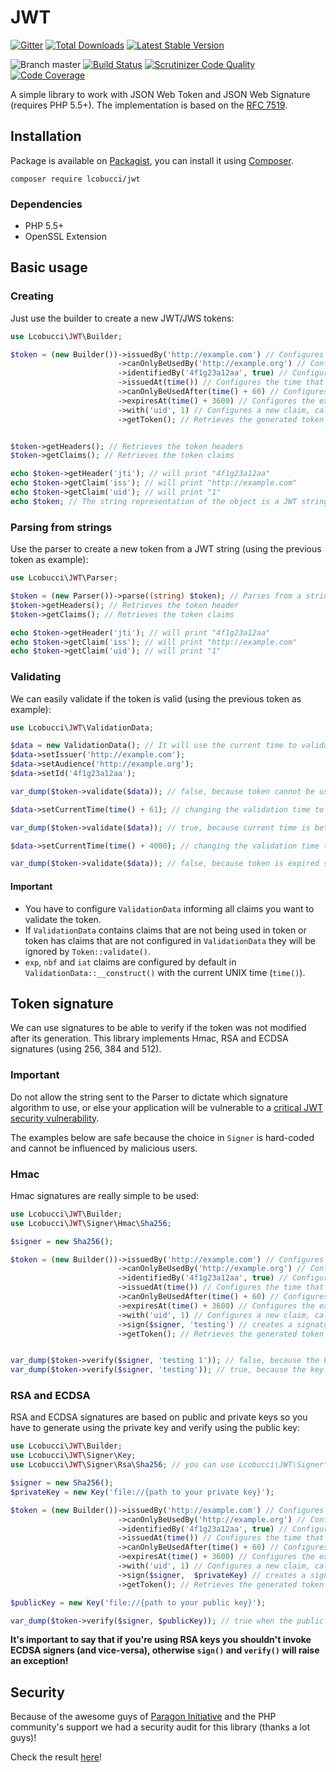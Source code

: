 # JWT
[![Gitter](https://img.shields.io/badge/GITTER-JOIN%20CHAT%20%E2%86%92-brightgreen.svg?style=flat-square)](https://gitter.im/lcobucci/jwt?utm_source=badge&utm_medium=badge&utm_campaign=pr-badge&utm_content=badge) [![Total Downloads](https://img.shields.io/packagist/dt/lcobucci/jwt.svg?style=flat-square)](https://packagist.org/packages/lcobucci/jwt) [![Latest Stable Version](https://img.shields.io/packagist/v/lcobucci/jwt.svg?style=flat-square)](https://packagist.org/packages/lcobucci/jwt)

![Branch master](https://img.shields.io/badge/branch-master-brightgreen.svg?style=flat-square)
[![Build Status](https://img.shields.io/travis/lcobucci/jwt/master.svg?style=flat-square)](http://travis-ci.org/#!/lcobucci/jwt)
[![Scrutinizer Code Quality](https://img.shields.io/scrutinizer/g/lcobucci/jwt/master.svg?style=flat-square)](https://scrutinizer-ci.com/g/lcobucci/jwt/?branch=master)
[![Code Coverage](https://img.shields.io/scrutinizer/coverage/g/lcobucci/jwt/master.svg?style=flat-square)](https://scrutinizer-ci.com/g/lcobucci/jwt/?branch=master)

A simple library to work with JSON Web Token and JSON Web Signature (requires PHP 5.5+).
The implementation is based on the [RFC 7519](https://tools.ietf.org/html/rfc7519).

## Installation

Package is available on [Packagist](http://packagist.org/packages/lcobucci/jwt),
you can install it using [Composer](http://getcomposer.org).

```shell
composer require lcobucci/jwt
```

### Dependencies

- PHP 5.5+
- OpenSSL Extension

## Basic usage

### Creating

Just use the builder to create a new JWT/JWS tokens:

```php
use Lcobucci\JWT\Builder;

$token = (new Builder())->issuedBy('http://example.com') // Configures the issuer (iss claim)
                        ->canOnlyBeUsedBy('http://example.org') // Configures the audience (aud claim)
                        ->identifiedBy('4f1g23a12aa', true) // Configures the id (jti claim), replicating as a header item
                        ->issuedAt(time()) // Configures the time that the token was issue (iat claim)
                        ->canOnlyBeUsedAfter(time() + 60) // Configures the time that the token can be used (nbf claim)
                        ->expiresAt(time() + 3600) // Configures the expiration time of the token (nbf claim)
                        ->with('uid', 1) // Configures a new claim, called "uid"
                        ->getToken(); // Retrieves the generated token


$token->getHeaders(); // Retrieves the token headers
$token->getClaims(); // Retrieves the token claims

echo $token->getHeader('jti'); // will print "4f1g23a12aa"
echo $token->getClaim('iss'); // will print "http://example.com"
echo $token->getClaim('uid'); // will print "1"
echo $token; // The string representation of the object is a JWT string (pretty easy, right?)
```

### Parsing from strings

Use the parser to create a new token from a JWT string (using the previous token as example):

```php
use Lcobucci\JWT\Parser;

$token = (new Parser())->parse((string) $token); // Parses from a string
$token->getHeaders(); // Retrieves the token header
$token->getClaims(); // Retrieves the token claims

echo $token->getHeader('jti'); // will print "4f1g23a12aa"
echo $token->getClaim('iss'); // will print "http://example.com"
echo $token->getClaim('uid'); // will print "1"
```

### Validating

We can easily validate if the token is valid (using the previous token as example):

```php
use Lcobucci\JWT\ValidationData;

$data = new ValidationData(); // It will use the current time to validate (iat, nbf and exp)
$data->setIssuer('http://example.com');
$data->setAudience('http://example.org');
$data->setId('4f1g23a12aa');

var_dump($token->validate($data)); // false, because token cannot be used before of now() + 60

$data->setCurrentTime(time() + 61); // changing the validation time to future

var_dump($token->validate($data)); // true, because current time is between "nbf" and "exp" claims

$data->setCurrentTime(time() + 4000); // changing the validation time to future

var_dump($token->validate($data)); // false, because token is expired since current time is greater than exp
```

#### Important

- You have to configure ```ValidationData``` informing all claims you want to validate the token.
- If ```ValidationData``` contains claims that are not being used in token or token has claims that are not
configured in ```ValidationData``` they will be ignored by ```Token::validate()```.
- ```exp```, ```nbf``` and ```iat``` claims are configured by default in ```ValidationData::__construct()```
with the current UNIX time (```time()```).

## Token signature

We can use signatures to be able to verify if the token was not modified after its generation. This library implements Hmac, RSA and ECDSA signatures (using 256, 384 and 512).

### Important

Do not allow the string sent to the Parser to dictate which signature algorithm
to use, or else your application will be vulnerable to a [critical JWT security vulnerability](https://auth0.com/blog/2015/03/31/critical-vulnerabilities-in-json-web-token-libraries).

The examples below are safe because the choice in `Signer` is hard-coded and
cannot be influenced by malicious users.

### Hmac

Hmac signatures are really simple to be used:

```php
use Lcobucci\JWT\Builder;
use Lcobucci\JWT\Signer\Hmac\Sha256;

$signer = new Sha256();

$token = (new Builder())->issuedBy('http://example.com') // Configures the issuer (iss claim)
                        ->canOnlyBeUsedBy('http://example.org') // Configures the audience (aud claim)
                        ->identifiedBy('4f1g23a12aa', true) // Configures the id (jti claim), replicating as a header item
                        ->issuedAt(time()) // Configures the time that the token was issue (iat claim)
                        ->canOnlyBeUsedAfter(time() + 60) // Configures the time that the token can be used (nbf claim)
                        ->expiresAt(time() + 3600) // Configures the expiration time of the token (nbf claim)
                        ->with('uid', 1) // Configures a new claim, called "uid"
                        ->sign($signer, 'testing') // creates a signature using "testing" as key
                        ->getToken(); // Retrieves the generated token


var_dump($token->verify($signer, 'testing 1')); // false, because the key is different
var_dump($token->verify($signer, 'testing')); // true, because the key is the same
```

### RSA and ECDSA

RSA and ECDSA signatures are based on public and private keys so you have to generate using the private key and verify using the public key:

```php
use Lcobucci\JWT\Builder;
use Lcobucci\JWT\Signer\Key;
use Lcobucci\JWT\Signer\Rsa\Sha256; // you can use Lcobucci\JWT\Signer\Ecdsa\Sha256 if you're using ECDSA keys

$signer = new Sha256();
$privateKey = new Key('file://{path to your private key}');

$token = (new Builder())->issuedBy('http://example.com') // Configures the issuer (iss claim)
                        ->canOnlyBeUsedBy('http://example.org') // Configures the audience (aud claim)
                        ->identifiedBy('4f1g23a12aa', true) // Configures the id (jti claim), replicating as a header item
                        ->issuedAt(time()) // Configures the time that the token was issue (iat claim)
                        ->canOnlyBeUsedAfter(time() + 60) // Configures the time that the token can be used (nbf claim)
                        ->expiresAt(time() + 3600) // Configures the expiration time of the token (exp claim)
                        ->with('uid', 1) // Configures a new claim, called "uid"
                        ->sign($signer,  $privateKey) // creates a signature using your private key
                        ->getToken(); // Retrieves the generated token

$publicKey = new Key('file://{path to your public key}');

var_dump($token->verify($signer, $publicKey)); // true when the public key was generated by the private one =)
```

**It's important to say that if you're using RSA keys you shouldn't invoke ECDSA signers (and vice-versa), otherwise ```sign()``` and ```verify()``` will raise an exception!**

## Security

Because of the awesome guys of [Paragon Initiative](https://paragonie.com) and the
PHP community's support we had a security audit for this library (thanks a lot guys)!

Check the result [here](https://paragonie.com/audit/UGCwpFmaIkQ085l7)!
